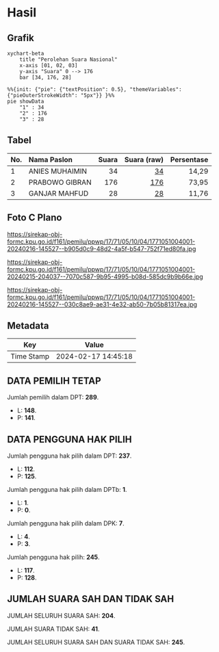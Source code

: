 # Hasil

## Grafik

```mermaid
xychart-beta
    title "Perolehan Suara Nasional"
    x-axis [01, 02, 03]
    y-axis "Suara" 0 --> 176
    bar [34, 176, 28]
```

```mermaid
%%{init: {"pie": {"textPosition": 0.5}, "themeVariables": {"pieOuterStrokeWidth": "5px"}} }%%
pie showData
    "1" : 34
    "2" : 176
    "3" : 28
```

## Tabel

| No. | Nama Paslon    | Suara | Suara (raw) | Persentase |
|:--- |:-------------- | -----:| -----------:| ----------:|
| 1   | ANIES MUHAIMIN | 34    | [34][p-1]   | 14,29      |
| 2   | PRABOWO GIBRAN | 176   | [176][p-2]  | 73,95      |
| 3   | GANJAR MAHFUD  | 28    | [28][p-3]   | 11,76      |


[p-1]: https://github.com/gigit-pemilu/pemilu-2024/blob/main/pilpres/hitung-suara/sub/17-bengkulu/sub/71-kota-bengkulu/sub/05-kampung-melayu/sub/1004-sumber-jaya/sub/001-tps/sub/paslon-1.txt
[p-2]: https://github.com/gigit-pemilu/pemilu-2024/blob/main/pilpres/hitung-suara/sub/17-bengkulu/sub/71-kota-bengkulu/sub/05-kampung-melayu/sub/1004-sumber-jaya/sub/001-tps/sub/paslon-2.txt
[p-3]: https://github.com/gigit-pemilu/pemilu-2024/blob/main/pilpres/hitung-suara/sub/17-bengkulu/sub/71-kota-bengkulu/sub/05-kampung-melayu/sub/1004-sumber-jaya/sub/001-tps/sub/paslon-3.txt

## Foto C Plano

https://sirekap-obj-formc.kpu.go.id/f161/pemilu/ppwp/17/71/05/10/04/1771051004001-20240216-145527--b905d0c9-48d2-4a5f-b547-752f71ed80fa.jpg

https://sirekap-obj-formc.kpu.go.id/f161/pemilu/ppwp/17/71/05/10/04/1771051004001-20240215-204037--7070c587-9b95-4995-b08d-585dc9b9b66e.jpg

https://sirekap-obj-formc.kpu.go.id/f161/pemilu/ppwp/17/71/05/10/04/1771051004001-20240216-145527--030c8ae9-ae31-4e32-ab50-7b05b81317ea.jpg


## Metadata

| Key        | Value               |
| ---------- | ------------------- |
| Time Stamp | 2024-02-17 14:45:18 |


## DATA PEMILIH TETAP

Jumlah pemilih dalam DPT: **289**.
 * L: **148**.
 * P: **141**.

## DATA PENGGUNA HAK PILIH

Jumlah pengguna hak pilih dalam DPT: **237**.
 * L: **112**.
 * P: **125**.

Jumlah pengguna hak pilih dalam DPTb: **1**.
 * L: **1**.
 * P: **0**.

Jumlah pengguna hak pilih dalam DPK: **7**.
 * L: **4**.
 * P: **3**.

Jumlah pengguna hak pilih: **245**.
 * L: **117**.
 * P: **128**.

## JUMLAH SUARA SAH DAN TIDAK SAH

JUMLAH SELURUH SUARA SAH: **204**.

JUMLAH SUARA TIDAK SAH: **41**.

JUMLAH SELURUH SUARA SAH DAN SUARA TIDAK SAH: **245**.


